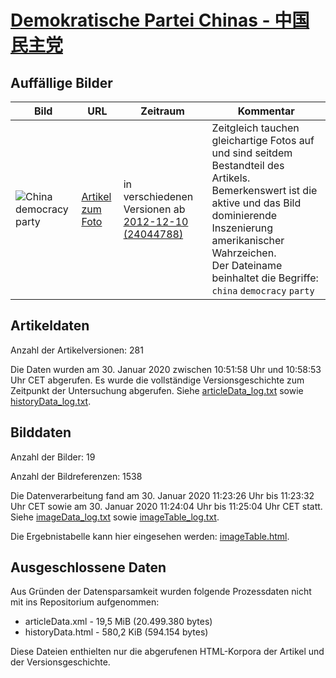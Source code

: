 # [Demokratische Partei Chinas - 中国民主党](https://zh.wikipedia.org/wiki/%E4%B8%AD%E5%9B%BD%E6%B0%91%E4%B8%BB%E5%85%9A)

## Auffällige Bilder

| Bild | URL | Zeitraum | Kommentar |
| - | - | - | - |
| ![China democracy party](https://upload.wikimedia.org/wikipedia/commons/thumb/f/f7/China_democracy_party.jpg/320px-China_democracy_party.jpg) | [Artikel zum Foto](https://zh.wikipedia.org/wiki/File:China_democracy_party.jpg) | in verschiedenen Versionen ab [2012-12-10 (24044788)](https://zh.wikipedia.org/w/index.php?oldid=24044788) | Zeitgleich tauchen gleichartige Fotos auf und sind seitdem Bestandteil des Artikels. Bemerkenswert ist die aktive und das Bild dominierende Inszenierung amerikanischer Wahrzeichen.<br/>Der Dateiname beinhaltet die Begriffe: `china` `democracy` `party` |

## Artikeldaten

Anzahl der Artikelversionen: 281 

Die Daten wurden am 30. Januar 2020 zwischen 10:51:58 Uhr und 10:58:53 Uhr CET abgerufen. Es wurde die vollständige Versionsgeschichte zum Zeitpunkt der Untersuchung abgerufen. Siehe [articleData_log.txt](articleData_log.txt) sowie [historyData_log.txt](historyData_log.txt).

## Bilddaten

Anzahl der Bilder: 19

Anzahl der Bildreferenzen: 1538

Die Datenverarbeitung fand am 30. Januar 2020 11:23:26 Uhr bis 11:23:32 Uhr CET sowie am 30. Januar 2020 11:24:04 Uhr bis 11:25:04 Uhr CET statt. Siehe [imageData_log.txt](imageData_log.txt) sowie [imageTable_log.txt](imageTable_log.txt).

Die Ergebnistabelle kann hier eingesehen werden: [imageTable.html](imageTable.html).

## Ausgeschlossene Daten

Aus Gründen der Datensparsamkeit wurden folgende Prozessdaten nicht mit ins Repositorium aufgenommen:

- articleData.xml - 19,5 MiB (20.499.380 bytes)
- historyData.html - 580,2 KiB (594.154 bytes)

Diese Dateien enthielten nur die abgerufenen HTML-Korpora der Artikel und der Versionsgeschichte.